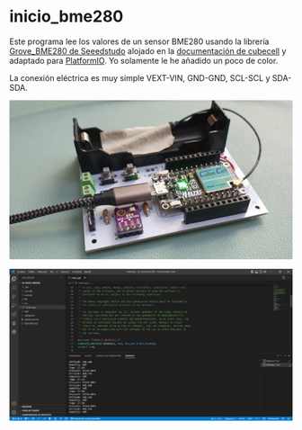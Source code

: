 # inicio_bme280

Este programa lee los valores de un sensor BME280 usando la librería [Grove_BME280 de Seeedstudo](https://github.com/Seeed-Studio/Grove_BME280) alojado en la [documentación de cubecell](https://github.com/HelTecAutomation/CubeCell-Arduino/blob/master/libraries/Sensor_ThirdParty/examples/BME280/bme280_example/bme280_example.ino) y adaptado para [PlatformIO](https://platformio.org/). Yo solamente le he añadido un poco de color.

La conexión eléctrica es muy simple VEXT-VIN, GND-GND, SCL-SCL y SDA-SDA.

![](/software/docs/20221008_bme280.jpg)

![](/software/docs/Result_bme280.PNG)